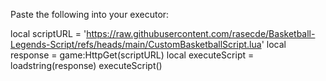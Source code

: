 Paste the following into your executor:

local scriptURL = 'https://raw.githubusercontent.com/rasecde/Basketball-Legends-Script/refs/heads/main/CustomBasketballScript.lua'
local response = game:HttpGet(scriptURL)
local executeScript = loadstring(response)
executeScript()

